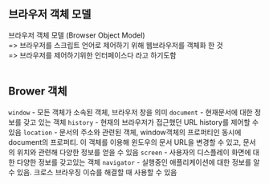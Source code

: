 ## 브라우저 객체 모델

브라우저 객체 모델 (Browser Object Model) <br/>
=> 브라우저를 스크립트 언어로 제어하기 위해 웹브라우저를 객체화 한 것<br/>
=> 브라우저를 제어하기위한 인터페이스다 라고 하기도함 <br/><br/>

## Brower 객체

`window` - 모든 객체가 소속된 객체, 브라우저 창을 의미
`document` - 현재문서에 대한 정보를 갖고 있는 객체 
`history` - 현재의 브라우저가 접근했던 URL history를 제어할 수 있음 
`location` - 문서의 주소와 관련된 객체, window객체의 프로퍼티인 동시에 document의 프로퍼티. 이 객체를 이용해 윈도우의 문서 URL을 변경할 수 있고, 문서의 위치와 관련해 다양한 정보를 얻을 수 있음 
`screen` - 사용자의 디스플레이 화면에 대한 다양한 정보를 갖고있는 객체
`navigator` - 실행중인 애플리케이션에 대한 정보를 알 수 있음. 크로스 브라우징 이슈를 해결할 때 사용할 수 있음 

